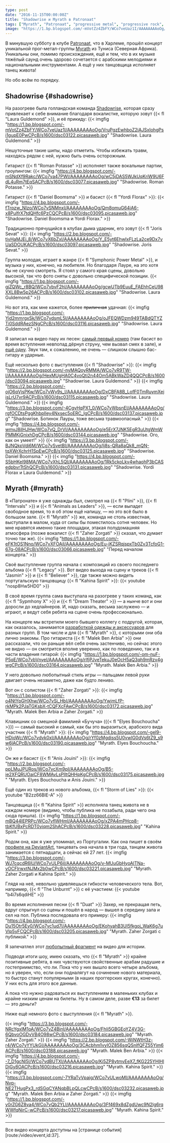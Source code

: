 ```yaml
---
type: post
date: "2016-11-15T00:00:00Z"
title: "Shadowrise и Myrath в Patronaat"
tags: ["Myrath", "Patronaat", "progressive metal", "progressive rock", "Shadowrise", "музыка", "Нидерланды", "Харлем"]
image: "https://1.bp.blogspot.com/-mVotZz4ZbFY/WCo7veUaz1I/AAAAAAAAoOg/VruPgzEwhboZ2iAJSxIohgPsi1gupE0PwCPcB/s1600/dsc03122.picasaweb.jpg"
---
```


В минувшую субботу в клубе [Patronaat](http://www.patronaat.nl/), что в Харлеме, прошёл концерт уникальной прог-метал-группы [Myrath](http://www.myrath.com/) из Туниса (Северная Африка). Уникальны они, помимо происхождения, ещё и тем, что в их музыке тяжёлый саунд очень здорово сочетается с арабскими мелодиями и национальными инструментами. А ещё у них танцовщица исполняет танец живота!

Но обо всём по порядку.

<!--more-->

## Shadowrise {#shadowrise}

На разогреве была голландская команда [Shadowrise](http://shadowrise.nl/), которая сразу привлекает к себе внимание благодаря вокалистке, которую зовут {{< fl "Laura Guldemond" >}}, и её прикиду:
{{< imgfig "https://1.bp.blogspot.com/-mVotZz4ZbFY/WCo7veUaz1I/AAAAAAAAoOg/VruPgzEwhboZ2iAJSxIohgPsi1gupE0PwCPcB/s1600/dsc03122.picasaweb.jpg" "Shadowrise. Laura Guldemond." >}}

Нешуточные такие шипы, надо отметить. Чтобы избежать травм, находясь рядом с ней, нужно быть очень осторожным.

Гитарист {{< fl "Roman Potasse" >}} исполняет также вокальные партии, гроулингом:
{{< imgfig "https://4.bp.blogspot.com/-mSNdXf9Rakc/WCo7va47PWI/AAAAAAAAoOg/wC5jDAS5WJkUqKriW9U6FdL4uRm7tEqSACPcB/s1600/dsc03077.picasaweb.jpg" "Shadowrise. Roman Potasse." >}}

Гитарист {{< fl "Daniel Boomsma" >}} и басист {{< fl "Yordi Florax" >}}:
{{< imgfig "https://4.bp.blogspot.com/-fTrpzw_NIzo/WCo7vSNMnxI/AAAAAAAAoOg/Qm8omuG64iA6-x8PulfrX7tdQHfc6PzCQCPcB/s1600/dsc03095.picasaweb.jpg" "Shadowrise. Daniel Boomsma и Yordi Florax." >}}

Традиционно прячущийся в клубах дыма ударник, его зовут {{< fl "Joris Sevat" >}}:
{{< imgfig "https://2.bp.blogspot.com/-tivHaMJEj_8/WCo7vX6bZxI/AAAAAAAAoOg/Y_E5yt6EhwIxFLzLa2ce9Dx7vUaSDOUKACPcB/s1600/dsc03097.picasaweb.jpg" "Shadowrise. Joris Sevat." >}}

Группа молодая,  играет в жанре {{< fl "Symphonic Power Metal" >}}, и музыка у них, конечно, на любителя. Но благодаря Лауре, на это хотя бы не скучно смотреть. Я стоял у самого края сцены, довольно высокой, так что фото сняты с довольно специфической позиции.
{{< imgfig "https://1.bp.blogspot.com/-gjZQWc_r8BQ/WCo7vbvF2hI/AAAAAAAAoOg/gcwUTb9EuuE_FAEhhCeU98XXL8Bw5p26ACPcB/s1600/dsc03102.picasaweb.jpg" "Shadowrise. Laura Guldemond." >}}

Но вот эта, как мне кажется, более ~~приличная~~ удачная:
{{< imgfig "https://1.bp.blogspot.com/-Yid2mmrgxSk/WCo7vdsmL5I/AAAAAAAAoOg/oJFEQWDzm949TABdQTYZTi0SddRAezSNgCPcB/s1600/dsc03116.picasaweb.jpg" "Shadowrise. Laura Guldemond." >}}

Я записал на видео пару их песен: [самый первый номер](https://www.youtube.com/watch?v=DrtF06SLs00) (там басист во время вступления невпопад дёрнул струну, чем вызвал смех в зале), и [ещё одну](https://www.youtube.com/watch?v=3GdVtPuQPeE). Звук там, к сожалению, не очень — слишком слышно бас-гитару и ударные.

Ещё несколько фото с выступления {{< fl "Shadowrise" >}}:
{{< imgfig "https://2.bp.blogspot.com/-nyMAQoyRMMA/WCo7vR9TW-I/AAAAAAAAoOg/HexMUgHA0C4voQti2n44Om5ABkWaZD4QQCPcB/s1600/dsc03094.picasaweb.jpg" "Shadowrise. Laura Guldemond." >}}
{{< imgfig "https://2.bp.blogspot.com/-ojO6qVjsPKw/WCo7vWy9s_I/AAAAAAAAoOg/DxCBFA8B_LofF0TmRuymXejisLrU7vr9ACPcB/s1600/dsc03115.picasaweb.jpg" "Shadowrise. Laura Guldemond." >}}
{{< imgfig "https://3.bp.blogspot.com/-4CgyHqPX1_0/WCo7vWbsnEI/AAAAAAAAoOg/rgfOCDtsPggKhbpIley4Nxsec5oERC_IgCPcB/s1600/dsc03137.picasaweb.jpg" "Shadowrise. Ботинок Лауры, тоже весьма травмоопасный." >}}
{{< imgfig "https://4.bp.blogspot.com/-wmvJ8iIHJHw/WCo7vQ_DrVI/AAAAAAAAoOg/e5ErX7JNK5EgR3uUtgWmWPMMKjGnixhDgCPcB/s1600/dsc03144.picasaweb.jpg" "Shadowrise. Ого, как он умеет!" >}}
{{< imgfig "https://3.bp.blogspot.com/-BJNQkpVdi6M/WCo7vSvetBI/AAAAAAAAoOg/lj8s-QRa8aQk8_mQN-tqXWrXchrH1SpEwCPcB/s1600/dsc03125.picasaweb.jpg" "Shadowrise. Daniel Boomsma." >}}
{{< imgfig "https://4.bp.blogspot.com/-S5bHKel98MA/WCo7vXhL5QI/AAAAAAAAoOg/1Rk5ckoLkv4whaohP3bCASedpbvrTtShQCPcB/s1600/dsc03131.picasaweb.jpg" "Shadowrise. Yordi Florax и Laura Guldemond." >}}

## Myrath {#myrath}

В «Патронате» я уже однажды был, смотрел на {{< fl "Plini" >}}, {{< fl "Intervals" >}} и {{< fl "Animals as Leaders" >}}, — если выпадет свободное время, то я об этом ещё напишу, — но это всё было в большом зале. {{< fl "Myrath" >}} же, команда не столь известная, выступали в малом, куда от силы бы поместилось сотня человек. Но мне нравятся именно такие площадки, этакая полудомашняя атмосфера (позже вокалист {{< fl "Zaher Zorgati" >}} сказал, что думает точно так же).
{{< imgfig "https://1.bp.blogspot.com/-eFK1tOS1Nno/WCo7vXFOAiI/AAAAAAAAoOg/Eu-iKZSRqjspxTb0Zv3TcfoG1-67g-08ACPcB/s1600/dsc03066.picasaweb.jpg" "Перед началом концерта." >}}

Своё выступление группа начала с композиций из своего последнего альбома {{< fl "Legacy" >}}. Вот видео выхода на сцену и треков {{< fl "Jasmin" >}} и {{< fl "Believer" >}}, где также можно видеть португальскую танцовщицу {{< fl "Kahina Spirit" >}}:
{{< youtube "nosp8Hw5HD0" >}}

В своё время группа сама выступала на разогреве у таких команд, как {{< fl "Sypmhony X" >}} и {{< fl "Dream Theater" >}} — а нынче вот и они доросли до хедлайнеров. И, надо сказать, весьма заслужено — и играют, и ведут себя ребята на сцене очень профессионально.

На концерте мы встретили моего бывшего коллегу с подругой, которая, как оказалось, занимается [разработкой одежды и аксессуаров](http://www.hayatom.com/) для разных групп. В том числе и для {{< fl "Myrath" >}}, с которыми они оба лично знакомы. Про гитариста {{< fl "Malek Ben Arbia" >}} они рассказали, что он раньше вёл себя очень застенчиво, но сейчас этого не видно — он смотрится вполне уверенно, как по поведению, так и в части владения гитарой:
{{< imgfig "https://1.bp.blogspot.com/-om-nuF-P5qE/WCo7vbVnyeI/AAAAAAAAoOg/rlfjPJveTekuJ0eOcH5aQ3qh9mRzv4gwgCPcB/s1600/dsc03164.picasaweb.jpg" "Myrath. Malek Ben Arbia." >}}

У него довольно любопытный стиль игры — пальцами левой руки двигает очень незаметно, даже как будто лениво.

Вот он с солистом {{< fl "Zaher Zorgati" >}}:
{{< imgfig "https://1.bp.blogspot.com/-o4NtYpGHXhw/WCo7vSi_HbI/AAAAAAAAoOg/YwjmLfP-rkMPk2PJaTGKsbX-tCQFXcFAwCPcB/s1600/dsc03172.picasaweb.jpg" "Myrath. Malek Ben Arbia и Zaher Zorgati." >}}

Клавишник со смешной фамилией «Бучуча» ({{< fl "Elyes Bouchoucha" >}}) — самый высокий и самый, как бы это выразиться, арабского вида участник {{< fl "Myrath" >}}:
{{< imgfig "https://4.bp.blogspot.com/-gel9-HDioWc/WCo7vdvk0xI/AAAAAAAAoOg/rYf0zMgdiss5U0vwIG0dVs6tZ9_s9w6lACPcB/s1600/dsc03190.picasaweb.jpg" "Myrath. Elyes Bouchoucha." >}}

Он же и басист {{< fl "Anis Jouini" >}}:
{{< imgfig "https://2.bp.blogspot.com/-ppLMuJPURos/WCo7vcXm9pI/AAAAAAAAoOg/B5-ie2XFQRUOaiCF8WMAvLsPlItQHHpKgCPcB/s1600/dsc03175.picasaweb.jpg" "Myrath. Elyes Bouchoucha и Anis Jouini." >}}

Ещё один из треков из нового альбома, {{< fl "Storm of Lies" >}}:
{{< youtube "B2zz66BlE-A" >}}

Танцовщица {{< fl "Kahina Spirit" >}} исполняла танец живота не в каждом номере (видимо, чтобы публика не позабыла, ради чего она сюда пришла).
{{< imgfig "https://1.bp.blogspot.com/-mBQ44IEPRPc/WCo7vflWHmI/AAAAAAAAoOg/xZPA4mPHcp8-tbKfUBxPcRDT0yiqm2ShACPcB/s1600/dsc03228.picasaweb.jpg" "Kahina Spirit." >}}

Родом она, как я уже упоминал, из Португалии. Как она пишет в своём [профиле на DeviantArt](http://kahinaspirit.deviantart.com/), танцевать она начала в три года, танцем живота занимается с пятнадцати, а сейчас ей 27 лет.
{{< imgfig "https://3.bp.blogspot.com/-WJ7cqcdR6lU/WCo7vULP6iI/AAAAAAAAoOg/v-MUuGbHyoAITNa-vOCFIrwxtNJMx2b0wCPcB/s1600/dsc03221.picasaweb.jpg" "Myrath. Zaher Zorgati и Kahina Spirit." >}}

Глядя на неё, невольно удивляешься гибкости человеческого тела. Вот, например, {{< fl "The Unburnt" >}} с её участием:
{{< youtube "b4i7s6qdiHE" >}}

Во время исполнения песни {{< fl "Duat" >}} Захер, не прекращая петь, вдруг спрыгнул со сцены и пошёл в народ — вышел в середину зала и сел на пол. Публика последовала его примеру:
{{< imgfig "https://4.bp.blogspot.com/-Du15Otr5Ey0/WCo7vc1ud7I/AAAAAAAAoOg/EKohyahB3UI5fkgoj_WaK6g7uVlp5yFCQCPcB/s1600/dsc03205.picasaweb.jpg" "Myrath. Zaher Zorgati с публикой." >}}

Я запечатлел этот [любопытный фрагмент](https://www.youtube.com/watch?v=3BQBnx7WioM) на видео для истории.

Подводя итоги шоу, имею сказать, что {{< fl "Myrath" >}} крайне позитивные ребята, в них чувствуются свойственные арабам радушие и гостеприимство, что ли. Пока что у них вышло всего четыре альбома, но я уверен, что, если они подналягут на сочинение нового материала, то быстро станут популярными (в наших проггерских кругах, конечно). У них есть для этого все данные.

А пока что нужно радоваться их выступлениям в маленьких клубах и крайне низким ценам на билеты. Ну в самом деле, разве **€13** за билет — это деньги?

Ниже ещё немного фото с выступления {{< fl "Myrath" >}}.

{{< imgfig "https://3.bp.blogspot.com/-NRcYgxIM1oA/WCo7vZ4BinI/AAAAAAAAoOg/FhIi5GBGEoYZ4V3G-6QbvoOGDvVB4O98wCPcB/s1600/dsc03184.picasaweb.jpg" "Myrath. Zaher Zorgati." >}}
{{< imgfig "https://2.bp.blogspot.com/-WiNWtH3z-r4/WCo7vYYUkGI/AAAAAAAAoOg/3CAcbhm1vyIOZ856sqQSnIfQFZ55Yim6ACPcB/s1600/dsc03188.picasaweb.jpg" "Myrath. Malek Ben Arbia." >}}
{{< imgfig "https://4.bp.blogspot.com/--7_D1gcNl5I/WCo7vdBUTXI/AAAAAAAAoOg/Ki5ZP8ytmvEeX7_fKG225YHlHlDjGy8OACPcB/s1600/dsc03216.picasaweb.jpg" "Myrath. Kahina Spirit." >}}
{{< imgfig "https://3.bp.blogspot.com/-7YRaTvVpajg/WCo7vULwoMI/AAAAAAAAoOg/Nvp-NE2THugPx3_rdSGqCYANqbBLpQLcwCPcB/s1600/dsc03232.picasaweb.jpg" "Myrath. Malek Ben Arbia и Zaher Zorgati." >}}
{{< imgfig "https://1.bp.blogspot.com/-y0rZG6Z8va4/WCo7vQb2YLI/AAAAAAAAoOg/3Ff469x8dZgdUwc9N2lg6rqWWfqNjrC-wCPcB/s1600/dsc03217.picasaweb.jpg" "Myrath. Kahina Spirit." >}}

---

Все видео концерта доступны на [странице события][route:/video/event,id:37].
